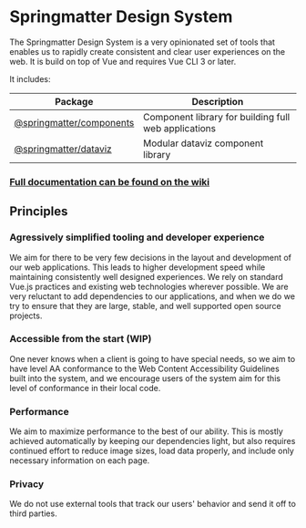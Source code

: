# Springmatter Design System
The Springmatter Design System is a very opinionated set of tools that enables us to rapidly create consistent and clear user experiences on the web. It is build on top of Vue and requires Vue CLI 3 or later.

It includes:

| Package | Description |
| ------- | ----------- |
| [@springmatter/components](https://github.com/springmatter/design/tree/master/components) | Component library for building full web applications |
| [@springmatter/dataviz](https://github.com/springmatter/design/tree/master/dataviz) | Modular dataviz component library |

### [Full documentation can be found on the wiki](https://github.com/springmatter/design/wiki)

## Principles

### Agressively simplified tooling and developer experience
We aim for there to be very few decisions in the layout and development of
our web applications. This leads to higher development speed while
maintaining consistently well designed experiences. We rely on standard
Vue.js practices and existing web technologies wherever possible. We are
very reluctant to add dependencies to our applications, and when we do we
try to ensure that they are large, stable, and well supported open source
projects.

### Accessible from the start (WIP)
One never knows when a client is going to have special needs, so we aim to
have level AA conformance to the Web Content Accessibility Guidelines
built into the system, and we encourage users of the system aim for this
level of conformance in their local code.

### Performance
We aim to maximize performance to the best of our ability. This is mostly
achieved automatically by keeping our dependencies light, but also
requires continued effort to reduce image sizes, load data properly, and
include only necessary information on each page.

### Privacy
We do not use external tools that track our users' behavior and send
it off to third parties.
